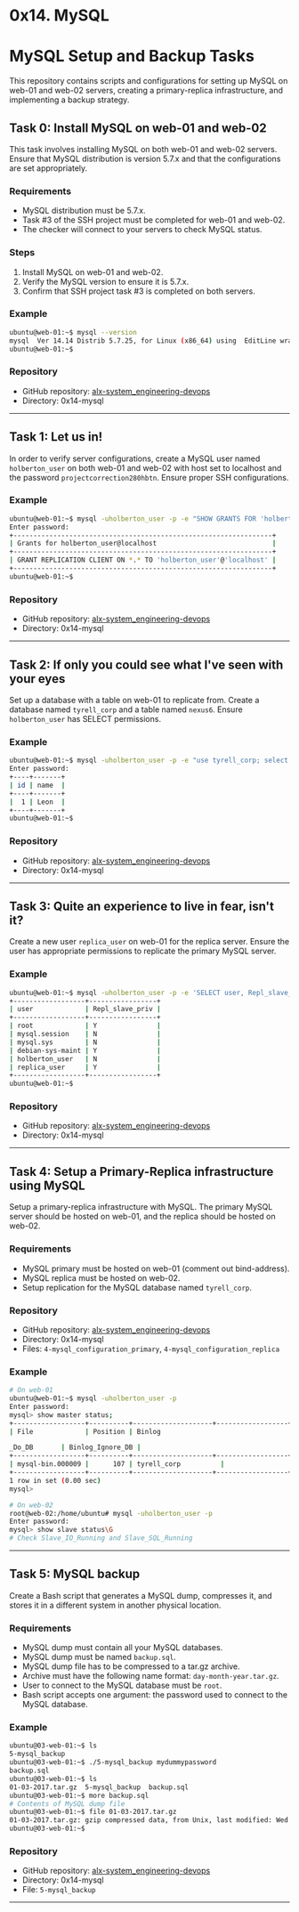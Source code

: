 # 0x14. MySQL

# MySQL Setup and Backup Tasks

This repository contains scripts and configurations for setting up MySQL on web-01 and web-02 servers, creating a primary-replica infrastructure, and implementing a backup strategy.

## Task 0: Install MySQL on web-01 and web-02

This task involves installing MySQL on both web-01 and web-02 servers. Ensure that MySQL distribution is version 5.7.x and that the configurations are set appropriately.

### Requirements

- MySQL distribution must be 5.7.x.
- Task #3 of the SSH project must be completed for web-01 and web-02.
- The checker will connect to your servers to check MySQL status.

### Steps

1. Install MySQL on web-01 and web-02.
2. Verify the MySQL version to ensure it is 5.7.x.
3. Confirm that SSH project task #3 is completed on both servers.

### Example

```bash
ubuntu@web-01:~$ mysql --version
mysql  Ver 14.14 Distrib 5.7.25, for Linux (x86_64) using  EditLine wrapper
ubuntu@web-01:~$
```

### Repository

- GitHub repository: [alx-system_engineering-devops](https://github.com/Muna-Saeed/alx-system_engineering-devops)
- Directory: 0x14-mysql

---

## Task 1: Let us in!

In order to verify server configurations, create a MySQL user named `holberton_user` on both web-01 and web-02 with host set to localhost and the password `projectcorrection280hbtn`. Ensure proper SSH configurations.

### Example

```bash
ubuntu@web-01:~$ mysql -uholberton_user -p -e "SHOW GRANTS FOR 'holberton_user'@'localhost'"
Enter password:
+-----------------------------------------------------------------+
| Grants for holberton_user@localhost                             |
+-----------------------------------------------------------------+
| GRANT REPLICATION CLIENT ON *.* TO 'holberton_user'@'localhost' |
+-----------------------------------------------------------------+
ubuntu@web-01:~$
```

### Repository

- GitHub repository: [alx-system_engineering-devops](https://github.com/Muna-Saeed/alx-system_engineering-devops)
- Directory: 0x14-mysql

---

## Task 2: If only you could see what I've seen with your eyes

Set up a database with a table on web-01 to replicate from. Create a database named `tyrell_corp` and a table named `nexus6`. Ensure `holberton_user` has SELECT permissions.

### Example

```bash
ubuntu@web-01:~$ mysql -uholberton_user -p -e "use tyrell_corp; select * from nexus6"
Enter password:
+----+-------+
| id | name  |
+----+-------+
|  1 | Leon  |
+----+-------+
ubuntu@web-01:~$
```

### Repository

- GitHub repository: [alx-system_engineering-devops](https://github.com/Muna-Saeed/alx-system_engineering-devops)
- Directory: 0x14-mysql

---

## Task 3: Quite an experience to live in fear, isn't it?

Create a new user `replica_user` on web-01 for the replica server. Ensure the user has appropriate permissions to replicate the primary MySQL server.

### Example

```bash
ubuntu@web-01:~$ mysql -uholberton_user -p -e 'SELECT user, Repl_slave_priv FROM mysql.user'
+------------------+-----------------+
| user             | Repl_slave_priv |
+------------------+-----------------+
| root             | Y               |
| mysql.session    | N               |
| mysql.sys        | N               |
| debian-sys-maint | Y               |
| holberton_user   | N               |
| replica_user     | Y               |
+------------------+-----------------+
ubuntu@web-01:~$
```

### Repository

- GitHub repository: [alx-system_engineering-devops](https://github.com/Muna-Saeed/alx-system_engineering-devops)
- Directory: 0x14-mysql

---

## Task 4: Setup a Primary-Replica infrastructure using MySQL

Setup a primary-replica infrastructure with MySQL. The primary MySQL server should be hosted on web-01, and the replica should be hosted on web-02.

### Requirements

- MySQL primary must be hosted on web-01 (comment out bind-address).
- MySQL replica must be hosted on web-02.
- Setup replication for the MySQL database named `tyrell_corp`.

### Repository

- GitHub repository: [alx-system_engineering-devops](https://github.com/Muna-Saeed/alx-system_engineering-devops)
- Directory: 0x14-mysql
- Files: `4-mysql_configuration_primary`, `4-mysql_configuration_replica`

### Example

```bash
# On web-01
ubuntu@web-01:~$ mysql -uholberton_user -p
Enter password:
mysql> show master status;
+------------------+----------+--------------------+------------------+
| File             | Position | Binlog

_Do_DB       | Binlog_Ignore_DB |
+------------------+----------+--------------------+------------------+
| mysql-bin.000009 |      107 | tyrell_corp          |                  |
+------------------+----------+--------------------+------------------+
1 row in set (0.00 sec)
mysql>

# On web-02
root@web-02:/home/ubuntu# mysql -uholberton_user -p
Enter password:
mysql> show slave status\G
# Check Slave_IO_Running and Slave_SQL_Running
```

---

## Task 5: MySQL backup

Create a Bash script that generates a MySQL dump, compresses it, and stores it in a different system in another physical location.

### Requirements

- MySQL dump must contain all your MySQL databases.
- MySQL dump must be named `backup.sql`.
- MySQL dump file has to be compressed to a tar.gz archive.
- Archive must have the following name format: `day-month-year.tar.gz`.
- User to connect to the MySQL database must be `root`.
- Bash script accepts one argument: the password used to connect to the MySQL database.

### Example

```bash
ubuntu@03-web-01:~$ ls
5-mysql_backup
ubuntu@03-web-01:~$ ./5-mysql_backup mydummypassword
backup.sql
ubuntu@03-web-01:~$ ls
01-03-2017.tar.gz  5-mysql_backup  backup.sql
ubuntu@03-web-01:~$ more backup.sql
# Contents of MySQL dump file
ubuntu@03-web-01:~$ file 01-03-2017.tar.gz
01-03-2017.tar.gz: gzip compressed data, from Unix, last modified: Wed Mar  1 23:38:09 2017
ubuntu@03-web-01:~$
```

### Repository

- GitHub repository: [alx-system_engineering-devops](https://github.com/Muna-Saeed/alx-system_engineering-devops)
- Directory: 0x14-mysql
- File: `5-mysql_backup`

---
